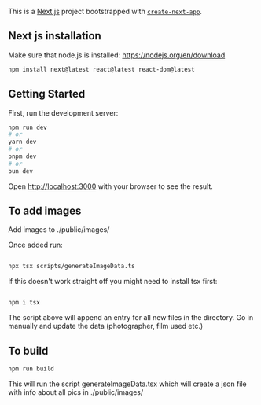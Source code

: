 This is a [Next.js](https://nextjs.org) project bootstrapped with [`create-next-app`](https://nextjs.org/docs/app/api-reference/cli/create-next-app).

## Next js installation
Make sure that node.js is installed: https://nodejs.org/en/download

```bash
npm install next@latest react@latest react-dom@latest
```

## Getting Started

First, run the development server:

```bash
npm run dev
# or
yarn dev
# or
pnpm dev
# or
bun dev
```

Open [http://localhost:3000](http://localhost:3000) with your browser to see the result.

## To add images

Add images to ./public/images/

Once added run:

```bash

npx tsx scripts/generateImageData.ts

```

If this doesn't work straight off you might need to install tsx first:

```bash

npm i tsx

```

The script above will append an entry for all new files in the directory. Go in manually and update the data (photographer, film used etc.)


## To build

```bash
npm run build
```

This will run the script generateImageData.tsx which will create a json file with info about all pics in ./public/images/